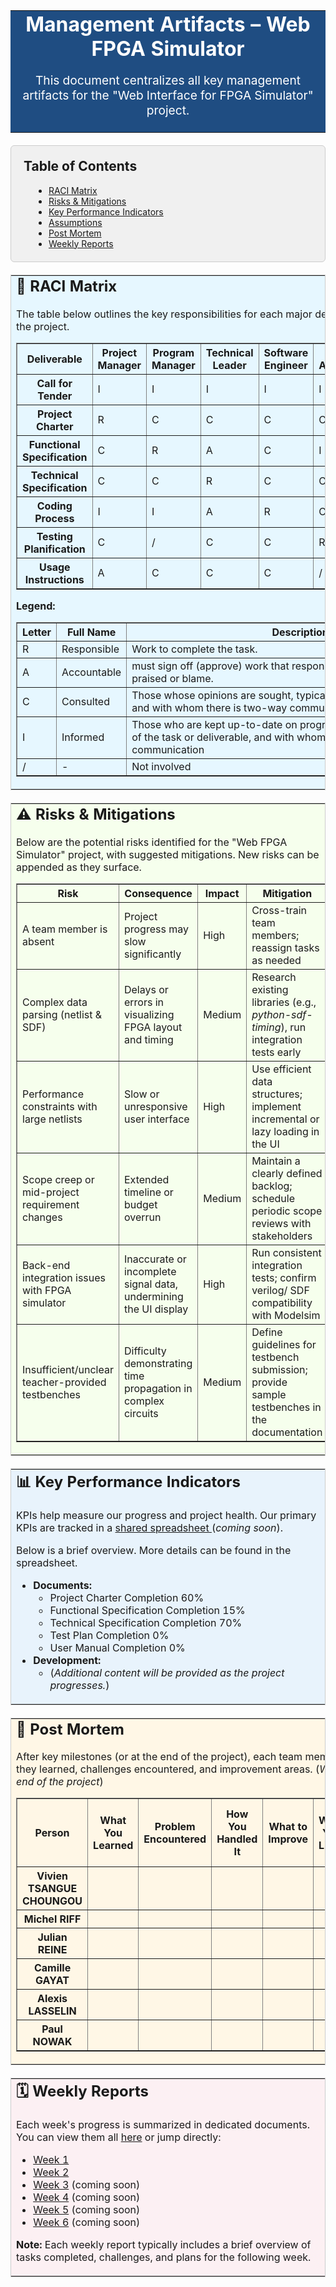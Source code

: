 <!-- BANNER / TITLE SECTION -->
<table width="100%" border="0" cellspacing="0" cellpadding="30" bgcolor="#1F4D82" style="margin-bottom:20px;">
  <tr>
    <td align="center">
      <font color="#ffffff">
        <h1 style="margin:0;">Management Artifacts – Web FPGA Simulator</h1>
        <p style="font-size:1.2em;">
          This document centralizes all key management artifacts for the "Web Interface for FPGA Simulator" project.
        </p>
      </font>
    </td>
  </tr>
</table>

<!-- TABLE OF CONTENTS (REDESIGNED) -->
<div style="background-color: #F0F0F0; border: 1px solid #ccc; border-radius: 6px; padding: 20px; margin-bottom: 20px;">
  <h2 style="margin-top:0;">Table of Contents</h2>
  <ul style="list-style-type: disc; padding-left: 40px; margin: 0;">
    <li><a href="#raci-matrix">RACI Matrix</a></li>
    <li><a href="#risks--mitigations">Risks &amp; Mitigations</a></li>
    <li><a href="#key-performance-indicators">Key Performance Indicators</a></li>
    <li><a href="#assumptions">Assumptions</a></li>
    <li><a href="#post-mortem">Post Mortem</a></li>
    <li><a href="#weekly-reports">Weekly Reports</a></li>
  </ul>
</div>

<!-- RACI MATRIX SECTION -->
<table width="100%" border="0" cellspacing="0" cellpadding="20" bgcolor="#E6F7FF" style="margin-bottom:20px; border:1px solid #ccc; border-collapse:collapse;">
  <tr>
    <td>
      <h2 id="raci-matrix" style="margin-top:0;">📌 RACI Matrix</h2>
      <p>
        The table below outlines the key responsibilities for each major deliverable, 
        based on the roles in the project. 
      </p>
      <!-- Original RACI Matrix Table -->
      <table border="1" width="100%" cellspacing="0" cellpadding="8" style="border-collapse:collapse;">
        <tr>
          <th>Deliverable</th>
          <th>Project Manager</th>
          <th>Program Manager</th>
          <th>Technical Leader</th>
          <th>Software Engineer</th>
          <th>Quality Assurance</th>
          <th>Technical Writer</th>
          <th>Client</th>
        </tr>
        <tr>
          <th>Call for Tender</th>
          <td>I</td>
          <td>I</td>
          <td>I</td>
          <td>I</td>
          <td>I</td>
          <td>I</td>
          <td>R</td>
        </tr>
        <tr>
          <th>Project Charter</th>
          <td>R</td>
          <td>C</td>
          <td>C</td>
          <td>C</td>
          <td>C</td>
          <td>C</td>
          <td>I</td>
        </tr>
        <tr>
          <th>Functional Specification</th>
          <td>C</td>
          <td>R</td>
          <td>A</td>
          <td>C</td>
          <td>I</td>
          <td>I</td>
          <td>C</td>
        </tr>
        <tr>
          <th>Technical Specification</th>
          <td>C</td>
          <td>C</td>
          <td>R</td>
          <td>C</td>
          <td>C</td>
          <td>/</td>
          <td>C</td>
        </tr>
        <tr>
          <th>Coding Process</th>
          <td>I</td>
          <td>I</td>
          <td>A</td>
          <td>R</td>
          <td>C</td>
          <td>/</td>
          <td>/</td>
        </tr>
        <tr>
          <th>Testing Planification</th>
          <td>C</td>
          <td>/</td>
          <td>C</td>
          <td>C</td>
          <td>R</td>
          <td>/</td>
          <td>/</td>
        </tr>
        <tr>
          <th>Usage Instructions</th>
          <td>A</td>
          <td>C</td>
          <td>C</td>
          <td>C</td>
          <td>/</td>
          <td>R</td>
          <td>I</td>
        </tr>
      </table>
      <!-- Legend -->
      <p><strong>Legend:</strong></p>
      <table border="1" cellspacing="0" cellpadding="8" style="border-collapse:collapse;">
        <tr>
          <th>Letter</th>
          <th>Full Name</th>
          <th>Description</th>
        </tr>
        <tr>
          <td>R</td>
          <td>Responsible</td>
          <td>Work to complete the task.</td>
        </tr>
        <tr>
          <td>A</td>
          <td>Accountable</td>
          <td>must sign off (approve) work that responsible provides. The one to praised or blame.</td>
        </tr>
        <tr>
          <td>C</td>
          <td>Consulted</td>
          <td>Those whose opinions are sought, typically subject-matter experts, and with whom there is two-way communication.</td>
        </tr>
        <tr>
          <td>I</td>
          <td>Informed</td>
          <td>Those who are kept up-to-date on progress, often only on completion of the task or deliverable, and with whom there is just one-way communication</td>
        </tr>
        <tr>
          <td>/</td>
          <td> - </td>
          <td>Not involved</td>
        </tr>
      </table>
    </td>
  </tr>
</table>

<!-- RISKS & MITIGATIONS SECTION -->
<table width="100%" border="0" cellspacing="0" cellpadding="20" bgcolor="#F6FFED" style="margin-bottom:20px; border:1px solid #ccc; border-collapse:collapse;">
  <tr>
    <td>
      <h2 id="risks--mitigations" style="margin-top:0;">⚠ Risks &amp; Mitigations</h2>
      <p>
        Below are the potential risks identified for the "Web FPGA Simulator" project, with suggested mitigations. 
        New risks can be appended as they surface.
      </p>
      <table border="1" width="100%" cellspacing="0" cellpadding="8" style="border-collapse:collapse;">
        <tr>
          <th>Risk</th>
          <th>Consequence</th>
          <th>Impact</th>
          <th>Mitigation</th>
        </tr>
        <tr>
          <td>A team member is absent</td>
          <td>Project progress may slow significantly</td>
          <td>High</td>
          <td>Cross-train team members; reassign tasks as needed</td>
        </tr>
        <tr>
          <td>Complex data parsing (netlist &amp; SDF)</td>
          <td>Delays or errors in visualizing FPGA layout and timing</td>
          <td>Medium</td>
          <td>Research existing libraries (e.g., <em>python-sdf-timing</em>), run integration tests early</td>
        </tr>
        <tr>
          <td>Performance constraints with large netlists</td>
          <td>Slow or unresponsive user interface</td>
          <td>High</td>
          <td>Use efficient data structures; implement incremental or lazy loading in the UI</td>
        </tr>
        <tr>
          <td>Scope creep or mid-project requirement changes</td>
          <td>Extended timeline or budget overrun</td>
          <td>Medium</td>
          <td>Maintain a clearly defined backlog; schedule periodic scope reviews with stakeholders</td>
        </tr>
        <tr>
          <td>Back-end integration issues with FPGA simulator</td>
          <td>Inaccurate or incomplete signal data, undermining the UI display</td>
          <td>High</td>
          <td>Run consistent integration tests; confirm verilog/ SDF compatibility with Modelsim</td>
        </tr>
        <tr>
          <td>Insufficient/unclear teacher-provided testbenches</td>
          <td>Difficulty demonstrating time propagation in complex circuits</td>
          <td>Medium</td>
          <td>Define guidelines for testbench submission; provide sample testbenches in the documentation</td>
        </tr>
      </table>
    </td>
  </tr>
</table>

<!-- KEY PERFORMANCE INDICATORS SECTION -->
<table width="100%" border="0" cellspacing="0" cellpadding="20" bgcolor="#E8F3FC" style="margin-bottom:20px; border:1px solid #ccc; border-collapse:collapse;">
  <tr>
    <td>
      <h2 id="key-performance-indicators" style="margin-top:0;">📊 Key Performance Indicators</h2>
      <p>
        KPIs help measure our progress and project health. Our primary KPIs are tracked in a 
        <a href="" target="_blank">
          shared spreadsheet
        </a>(<em>coming soon</em>).
      </p>
      <p>
        Below is a brief overview. More details can be found in the spreadsheet.
      </p>
      <ul>
        <li><strong>Documents:</strong>
          <ul>
            <li>Project Charter Completion 60%</li>
            <li>Functional Specification Completion 15%</li>
            <li>Technical Specification Completion 70%</li>
            <li>Test Plan Completion 0%</li>
            <li>User Manual Completion 0%</li>
          </ul>
        </li>
        <li><strong>Development:</strong>
          <ul>
            <li>(<em>Additional content will be provided as the project progresses.</em>)</li>
          </ul>
        </li>
      </ul>
    </td>
  </tr>
</table>

<!-- POST MORTEM SECTION -->
<table width="100%" border="0" cellspacing="0" cellpadding="20" bgcolor="#FFF7E6" style="margin-bottom:20px; border:1px solid #ccc; border-collapse:collapse;">
  <tr>
    <td>
      <h2 id="post-mortem" style="margin-top:0;">📝 Post Mortem</h2>
      <p>
        After key milestones (or at the end of the project), each team member reflects on what they learned,
        challenges encountered, and improvement areas. 
        (<em>Will be updated at the end of the project</em>)
      </p>
      <table border="1" width="100%" cellspacing="0" cellpadding="8" style="border-collapse:collapse;">
        <tr>
          <th>Person</th>
          <th>What You Learned</th>
          <th>Problem Encountered</th>
          <th>How You Handled It</th>
          <th>What to Improve</th>
          <th>What You Liked</th>
          <th>What You Didn't Like</th>
          <th>What You Are Proud Of</th>
        </tr>
        <tr>
          <th>Vivien TSANGUE CHOUNGOU</th>
          <td></td>
          <td></td>
          <td></td>
          <td></td>
          <td></td>
          <td></td>
          <td></td>
        </tr>
        <tr>
          <th>Michel RIFF</th>
          <td></td>
          <td></td>
          <td></td>
          <td></td>
          <td></td>
          <td></td>
          <td></td>
        </tr>
        <tr>
          <th>Julian REINE</th>
          <td></td>
          <td></td>
          <td></td>
          <td></td>
          <td></td>
          <td></td>
          <td></td>
        </tr>
        <tr>
          <th>Camille GAYAT</th>
          <td></td>
          <td></td>
          <td></td>
          <td></td>
          <td></td>
          <td></td>
          <td></td>
        </tr>
        <tr>
          <th>Alexis LASSELIN</th>
          <td></td>
          <td></td>
          <td></td>
          <td></td>
          <td></td>
          <td></td>
          <td></td>
        </tr>
        <tr>
          <th>Paul NOWAK</th>
          <td></td>
          <td></td>
          <td></td>
          <td></td>
          <td></td>
          <td></td>
          <td></td>
        </tr>
      </table>
    </td>
  </tr>
</table>

<!-- WEEKLY REPORTS SECTION -->
<table width="100%" border="0" cellspacing="0" cellpadding="20" bgcolor="#FCF0F3" style="border:1px solid #ccc; border-collapse:collapse;">
  <tr>
    <td>
      <h2 id="weekly-reports" style="margin-top:0;">🗓️ Weekly Reports</h2>
      <p>
        Each week's progress is summarized in dedicated documents. 
        You can view them all <a href="WeeklyReports">here</a> or jump directly:
      </p>
      <ul>
        <li><a href="WeeklyReports/weeklyReport1.md">Week 1</a></li>
        <li><a href="WeeklyReports/weeklyReport2.md">Week 2</a></li>
        <li><a href="WeeklyReports/weeklyReport3.md">Week 3</a> (coming soon)</li>
        <li><a href="WeeklyReports/weeklyReport4.md">Week 4</a> (coming soon)</li>
        <li><a href="WeeklyReports/weeklyReport5.md">Week 5</a> (coming soon)</li>
        <li><a href="WeeklyReports/weeklyReport6.md">Week 6</a> (coming soon)</li>
      </ul>
      <p>
        <strong>Note:</strong> Each weekly report typically includes a brief overview of 
        tasks completed, challenges, and plans for the following week.
      </p>
    </td>
  </tr>
</table>
